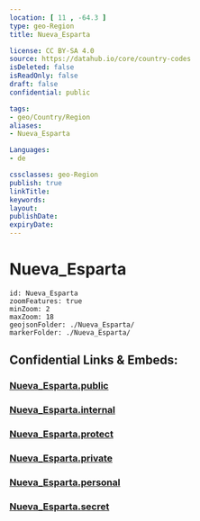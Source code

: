 ```yaml
---
location: [ 11 , -64.3 ] 
type: geo-Region
title: Nueva_Esparta

license: CC BY-SA 4.0
source: https://datahub.io/core/country-codes
isDeleted: false
isReadOnly: false
draft: false
confidential: public

tags:
- geo/Country/Region
aliases:
- Nueva_Esparta

Languages:
- de

cssclasses: geo-Region
publish: true
linkTitle: 
keywords: 
layout: 
publishDate: 
expiryDate: 
---
```


# Nueva_Esparta

```leaflet
id: Nueva_Esparta
zoomFeatures: true 
minZoom: 2 
maxZoom: 18
geojsonFolder: ./Nueva_Esparta/
markerFolder: ./Nueva_Esparta/
```


## Confidential Links & Embeds: 

### [Nueva_Esparta.public](/_public/\Earth\Continent\America~South\Venezuela\States~VenezuelaNueva_Esparta.public.md) 

### [Nueva_Esparta.internal](/_internal/\Earth\Continent\America~South\Venezuela\States~VenezuelaNueva_Esparta.internal.md) 

### [Nueva_Esparta.protect](/_protect/\Earth\Continent\America~South\Venezuela\States~VenezuelaNueva_Esparta.protect.md) 

### [Nueva_Esparta.private](/_private/\Earth\Continent\America~South\Venezuela\States~VenezuelaNueva_Esparta.private.md) 

### [Nueva_Esparta.personal](/_personal/\Earth\Continent\America~South\Venezuela\States~VenezuelaNueva_Esparta.personal.md) 

### [Nueva_Esparta.secret](/_secret/\Earth\Continent\America~South\Venezuela\States~VenezuelaNueva_Esparta.secret.md)

